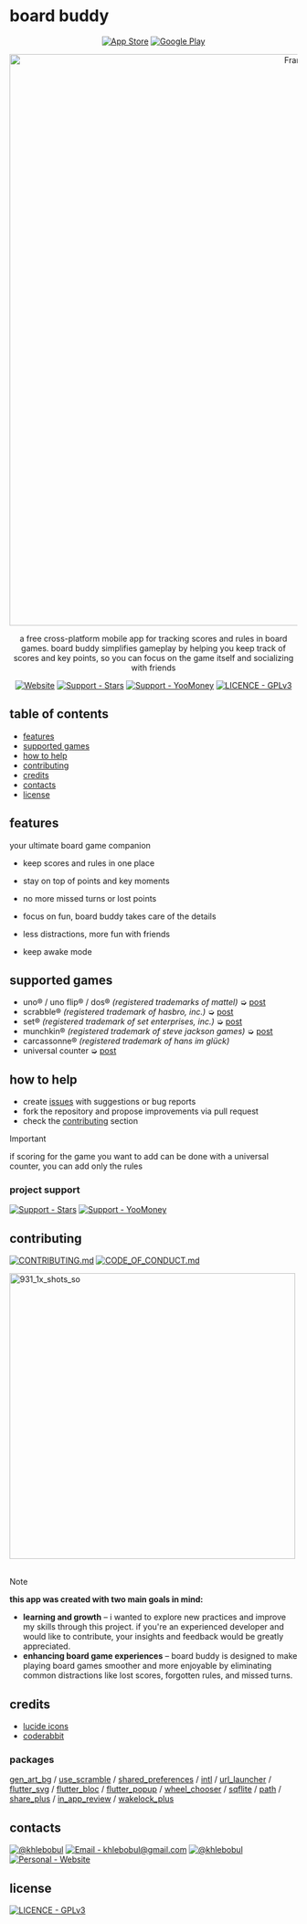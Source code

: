 # board buddy

<div align="center">

[![App Store](https://img.shields.io/badge/App_Store-414141?style=for-the-badge&logo=App+Store&logoColor=F1F1F1)](https://apps.apple.com/ru/app/board-buddy-score-counter/id6743980638?) [![Google Play](https://img.shields.io/badge/Google_Play-414141?style=for-the-badge&logo=Google+Play&logoColor=F1F1F1)](https://play.google.com/store/apps/details?id=com.khlebobul.board_buddy)

<img width="1000" alt="Frame 2" src="https://github.com/user-attachments/assets/2db1490f-4568-4bf1-9f2d-274dfd62bd0b" />

a free cross-platform mobile app for tracking scores and rules in board games. board buddy simplifies gameplay by helping you keep track of scores and key points, so you can focus on the game itself and socializing with friends

[![Website](https://img.shields.io/badge/Website-414141?style=for-the-badge&logo=Website&logoColor=F1F1F1)](https://boardbuddyapp.vercel.app) [![Support - Stars](https://img.shields.io/badge/Support-Stars-414141?style=for-the-badge&logo=Telegram&logoColor=F1F1F1)](https://t.me/khlebobul_dev) [![Support - YooMoney](https://img.shields.io/badge/Support-YooMoney-414141?style=for-the-badge&logo=YooMoney&logoColor=F1F1F1)](https://yoomoney.ru/to/4100118234947004) [![LICENCE - GPLv3](https://img.shields.io/badge/LICENCE-GPLv3-414141?style=for-the-badge&logo=Licence&logoColor=F1F1F1)](https://github.com/khlebobul/board_buddy/blob/main/LICENSE)

</div>

## table of contents

- [features](#features)
- [supported games](#supported-games)
- [how to help](#how-to-help)
- [contributing](#contributing)
- [credits](#credits)
- [contacts](#contacts)
- [license](#license)

## features

your ultimate board game companion

- keep scores and rules in one place
- stay on top of points and key moments
- no more missed turns or lost points
- focus on fun, board buddy takes care of the details
- less distractions, more fun with friends

- keep awake mode

## supported games

- uno® / uno flip® / dos® _(registered trademarks of mattel)_ ➭ [post](https://x.com/khlebobul/status/1921528422079107475)
- scrabble® _(registered trademark of hasbro, inc.)_ ➭ [post](https://x.com/khlebobul/status/1921881428293263490)
- set® _(registered trademark of set enterprises, inc.)_ ➭ [post](https://x.com/khlebobul/status/1922156520579461502)
- munchkin® _(registered trademark of steve jackson games)_ ➭ [post](https://x.com/khlebobul/status/1922513917374353692)
- carcassonne® _(registered trademark of hans im glück)_
- universal counter ➭ [post](https://x.com/khlebobul/status/1922881738553905177)

## how to help

- create [issues](https://github.com/khlebobul/board_buddy/issues) with suggestions or bug reports
- fork the repository and propose improvements via pull request
- check the [contributing](#contributing) section

> [!IMPORTANT]
> if scoring for the game you want to add can be done with a universal counter, you can add only the rules

### project support

[![Support - Stars](https://img.shields.io/badge/Support-Stars-414141?style=for-the-badge&logo=Telegram&logoColor=F1F1F1)](https://t.me/khlebobul_dev) [![Support - YooMoney](https://img.shields.io/badge/Support-YooMoney-414141?style=for-the-badge&logo=YooMoney&logoColor=F1F1F1)](https://yoomoney.ru/to/4100118234947004)

## contributing

[![CONTRIBUTING.md](https://img.shields.io/badge/CONTRIBUTING.md-414141?style=for-the-badge&logo=md&logoColor=F1F1F1)](https://github.com/khlebobul/board_buddy/blob/main/CONTRIBUTING.md) [![CODE_OF_CONDUCT.md](https://img.shields.io/badge/CODE_OF_CONDUCT.md-414141?style=for-the-badge&logo=md&logoColor=F1F1F1)](https://github.com/khlebobul/board_buddy/blob/main/CODE_OF_CONDUCT.md)

<img width="500" alt="931_1x_shots_so" src="https://github.com/user-attachments/assets/d9e1e312-216c-4b7f-b767-021cce638d85" />
<br><br>

> [!NOTE]
> **this app was created with two main goals in mind:**
>
> - **learning and growth** – i wanted to explore new practices and improve my skills through this project. if you're an experienced developer and would like to contribute, your insights and feedback would be greatly appreciated.
> - **enhancing board game experiences** – board buddy is designed to make playing board games smoother and more enjoyable by eliminating common distractions like lost scores, forgotten rules, and missed turns.

## credits

- [lucide icons](https://lucide.dev)
- [coderabbit](https://www.coderabbit.ai)

### packages

[gen_art_bg](https://pub.dev/packages/gen_art_bg) / [use_scramble](https://pub.dev/packages/use_scramble) / [shared_preferences](https://pub.dev/packages/shared_preferences) / [intl](https://pub.dev/packages/intl) / [url_launcher](https://pub.dev/packages/url_launcher) / [flutter_svg](https://pub.dev/packages/flutter_svg) / [flutter_bloc](https://pub.dev/packages/flutter_bloc) / [flutter_popup](https://pub.dev/packages/flutter_popup) / [wheel_chooser](https://pub.dev/packages/wheel_chooser) / [sqflite](https://pub.dev/packages/sqflite) / [path](https://pub.dev/packages/path) / [share_plus](https://pub.dev/packages/share_plus) / [in_app_review](https://pub.dev/packages/in_app_review) / [wakelock_plus](https://pub.dev/packages/wakelock_plus)

## contacts

[![@khlebobul](https://img.shields.io/badge/@khlebobul-414141?style=for-the-badge&logo=X&logoColor=F1F1F1)](https://x.com/khlebobul) [![Email - khlebobul@gmail.com](https://img.shields.io/badge/Email-khlebobul%40gmail.com-414141?style=for-the-badge&logo=Email&logoColor=F1F1F1)](mailto:khlebobul@gmail.com) [![@khlebobul](https://img.shields.io/badge/%40khlebobul-414141?style=for-the-badge&logo=Telegram&logoColor=F1F1F1)](https://t.me/khlebobul) [![Personal - Website](https://img.shields.io/badge/Personal-Website-414141?style=for-the-badge&logo=Personal&logoColor=F1F1F1)](https://khlebobul.github.io/)

<!-- ## star history -->

<!-- ## repository activity
- repobeats -->

## license

[![LICENCE - GPLv3](https://img.shields.io/badge/LICENCE-GPLv3-414141?style=for-the-badge&logo=Licence&logoColor=F1F1F1)](https://github.com/khlebobul/board_buddy/blob/main/LICENSE)
